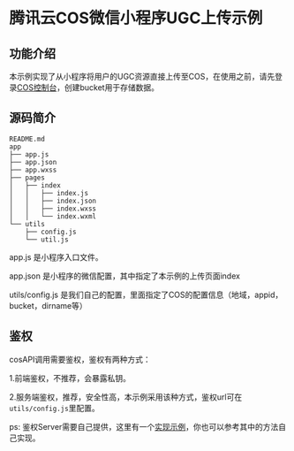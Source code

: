 # 腾讯云COS微信小程序UGC上传示例

## 功能介绍

本示例实现了从小程序将用户的UGC资源直接上传至COS，在使用之前，请先登录[COS控制台](https://console.qcloud.com/cos)，创建bucket用于存储数据。

## 源码简介

```tree
README.md
app
├── app.js
├── app.json
├── app.wxss
├── pages
│   ├── index
│   │   ├── index.js
│   │   ├── index.json
│   │   ├── index.wxss
│   │   └── index.wxml
└── utils
    ├── config.js
    └── util.js
```

app.js 是小程序入口文件。

app.json 是小程序的微信配置，其中指定了本示例的上传页面index

utils/config.js 是我们自己的配置，里面指定了COS的配置信息（地域，appid，bucket，dirname等）


## 鉴权
cosAPI调用需要鉴权，鉴权有两种方式：

1.前端鉴权，不推荐，会暴露私钥。

2.服务端鉴权，推荐，安全性高，本示例采用该种方式，鉴权url可在`utils/config.js`里配置。

ps: 鉴权Server需要自己提供，这里有一个[实现示例](https://github.com/tencentyun/cos-auth)，你也可以参考其中的方法自己实现。 









